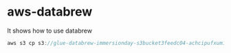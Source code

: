 # aws-databrew
It shows how to use databrew


```java
aws s3 cp s3://glue-databrew-immersionday-s3bucket3feedc04-achcipufxum1/ . --recursive
```

